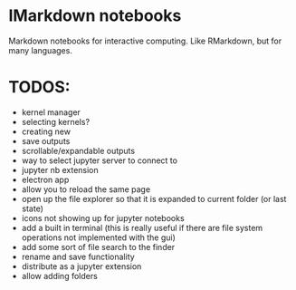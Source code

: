 # IMarkdown notebooks

Markdown notebooks for interactive computing. Like RMarkdown, but for many languages.

# TODOS:

- kernel manager
- selecting kernels?
- creating new
- save outputs
- scrollable/expandable outputs
- way to select jupyter server to connect to
- jupyter nb extension
- electron app
- allow you to reload the same page
- open up the file explorer so that it is expanded to current folder (or last state)
- icons not showing up for jupyter notebooks
- add a built in terminal (this is really useful if there are file system operations not implemented with the gui)
- add some sort of file search to the finder
- rename and save functionality
- distribute as a jupyter extension
- allow adding folders